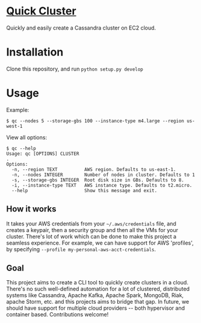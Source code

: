 # <a href="quick-cluster.github.com">Quick Cluster</a>

Quickly and easily create a Cassandra cluster on EC2 cloud.


# Installation

Clone this repository, and run `python setup.py develop`

# Usage

Example:

    $ qc --nodes 5 --storage-gbs 100 --instance-type m4.large --region us-west-1

View all options:

    $ qc --help
    Usage: qc [OPTIONS] CLUSTER
    .
    Options:
      -n, --region TEXT          AWS region. Defaults to us-east-1.
      -n, --nodes INTEGER        Number of nodes in cluster. Defaults to 1
      -s, --storage-gbs INTEGER  Root disk size in GBs. Defaults to 8.
      -i, --instance-type TEXT   AWS instance type. Defaults to t2.micro.
      --help                     Show this message and exit.


## How it works
It takes your AWS credentials from your `~/.aws/credentials` file, and creates a keypair, then a security group and then all the VMs for your cluster. There's lot of work which can be done to make this project a seamless experience. For example, we can have support for AWS 'profiles', by specifying `--profile my-personal-aws-acct-credentials`.

## Goal

This project aims to create a CLI tool to quickly create clusters in a cloud. There's no such well-defined automation for a lot of clustered, distributed systems like Cassandra, Apache Kafka, Apache Spark, MongoDB, Riak, apache Storm, etc. and this projects aims to bridge that gap. In future, we should have support for multiple cloud providers -- both hypervisor and container based. Contributions welcome!
